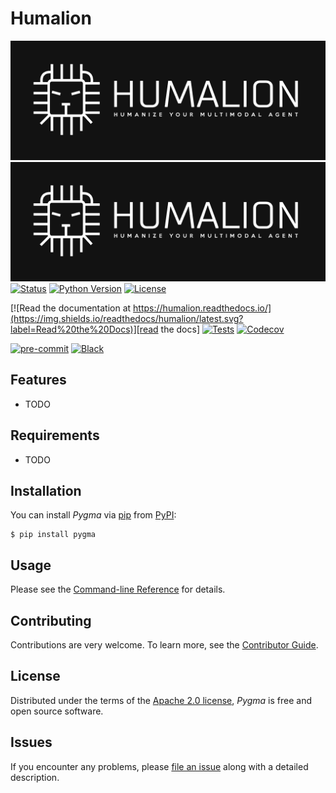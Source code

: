 # Humalion
![Humalion](docs/imgs/humalion_dark.png)
![humalion_dark.png](docs/imgs/humalion_dark.png)
[![Status](https://img.shields.io/pypi/status/humalion.svg)][status]
[![Python Version](https://img.shields.io/pypi/pyversions/humalion)][python version]
[![License](https://img.shields.io/pypi/l/humalion)][license]

[![Read the documentation at https://humalion.readthedocs.io/](https://img.shields.io/readthedocs/humalion/latest.svg?label=Read%20the%20Docs)][read the docs]
[![Tests](https://github.com/dataism-lab/humalion/workflows/Tests/badge.svg)][tests]
[![Codecov](https://codecov.io/gh/dataism-lab/humalion/branch/main/graph/badge.svg)][codecov]

[![pre-commit](https://img.shields.io/badge/pre--commit-enabled-brightgreen?logo=pre-commit&logoColor=white)][pre-commit]
[![Black](https://img.shields.io/badge/code%20style-black-000000.svg)][black]

[pypi_]: https://pypi.org/project/humalion/
[status]: https://pypi.org/project/humalion/
[python version]: https://pypi.org/project/pygma
[read the docs]: https://pygma.readthedocs.io/
[tests]: https://github.com/dataism-lab/pygma/actions?workflow=Tests
[codecov]: https://app.codecov.io/gh/dataism-lab/pygma
[pre-commit]: https://github.com/pre-commit/pre-commit
[black]: https://github.com/psf/black

## Features

- TODO

## Requirements

- TODO

## Installation

You can install _Pygma_ via [pip] from [PyPI]:

```console
$ pip install pygma
```

## Usage

Please see the [Command-line Reference] for details.

## Contributing

Contributions are very welcome.
To learn more, see the [Contributor Guide].

## License

Distributed under the terms of the [Apache 2.0 license][license],
_Pygma_ is free and open source software.

## Issues

If you encounter any problems,
please [file an issue] along with a detailed description.

[pypi]: https://pypi.org/
[hypermodern python cookiecutter]: https://github.com/cjolowicz/cookiecutter-hypermodern-python
[file an issue]: https://github.com/dataism-lab/pygma/issues
[pip]: https://pip.pypa.io/

<!-- github-only -->

[license]: https://github.com/dataism-lab/pygma/blob/main/LICENSE
[contributor guide]: https://github.com/dataism-lab/pygma/blob/main/CONTRIBUTING.md
[command-line reference]: https://pygma.readthedocs.io/en/latest/usage.html
